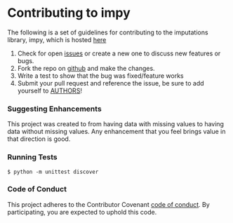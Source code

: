 # Contributing to impy

The following is a set of guidelines for contributing to the imputations library, impy, which is hosted [here](https://github.com/eltonlaw/impy) 
1. Check for open [issues](https://github.com/eltonlaw/impy/issues) or create a new one to discuss new features or bugs.
2. Fork the repo on [github](https://github.com/eltonlaw/impy) and make the changes.
3. Write a test to show that the bug was fixed/feature works 
4. Submit your pull request and reference the issue, be sure to add yourself to [AUTHORS](https://github.com/eltonlaw/impy/blob/master/AUTHORS.rst)!

### Suggesting Enhancements

This project was created to from having data with missing values to having data without missing values. Any enhancement that you feel brings value in that direction is good. 

### Running Tests

``` shell
$ python -m unittest discover
```

### Code of Conduct

This project adheres to the Contributor Covenant [code of conduct](CODE_OF_CONDUCT.md). By participating, you are expected to uphold this code.

